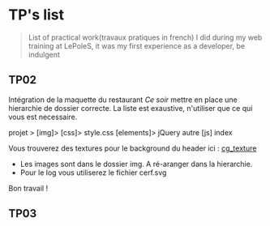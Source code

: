# TP's list
> List of practical work(travaux pratiques in french) I did during my web training at LePoleS, it was my first experience as a developer, be indulgent

## TP02
Intégration de la maquette du restaurant *Ce soir*
mettre en place une hierarchie de dossier correcte.
La liste est exaustive, n'utiliser que ce qui vous est necessaire.

  projet >
    [img]>
    [css]>
      style.css
    [elements]>
      jQuery
      autre
    [js]
    index

Vous trouverez des textures pour le background du header ici :
  [cg_texture]('http://www.textures.com/browse/bare/45356')


* Les images sont dans le dossier img. A ré-aranger dans la hierarchie.
* Pour le log vous utiliserez le fichier cerf.svg

Bon travail !

## TP03
